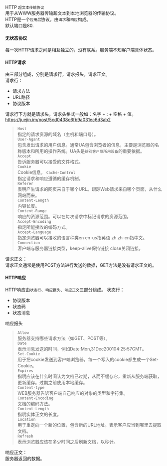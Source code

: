 HTTP `超文本传输协议`    
用于从WWW服务器传输超文本到本地浏览器的传输协议。  
HTTP是一个`应用层`协议，由`请求`和`响应`构成。  
默认端口是80.   

#### 无状态协议 
每一次HTTP请求之间是相互独立的，没有联系。服务端不知客户端具体状态。  

#### HTTP请求
由三部分组成，分别是请求行，请求报头，请求正文。  
请求行：
- 请求方法
- URL路径
- 协议版本

请求行下方就是请求头，请求头格式一般如：名字 + : + 空格 + 值。
https://juejin.im/post/5cd0438c6fb9a031ec6d3ab2  
> `Host`   
指定的请求资源的域名（主机和端口号）。  
> `User-Agant`  
包含发出请求的用户信息。通常UA包含浏览者的信息，主要是浏览器的名称版本和所用的操作系统。UA头是`辨别客户端所用设备`的重要依据。  
> `Accept`  
告诉服务器可以接受的文件格式。  
> `Cookie`   
Cookie信息。
> `Cache-Control`  
指定请求和响应遵循的缓存机制。    
> `Referer`  
表明产生请求的网页来自于哪个URL。跟踪Web请求来自哪个页面，从什么网站而来。  
> `Content-Length`    
内容长度。  
> `Content-Range`   
响应的资源范围。可以在每次请求中标记请求的资源范围。  
> `Accept-Encoding`  
指定所能接收的编码方式。  
> `Accept-Language`  
指定浏览器可以接收的语言种类en en-us指英语 zh zh-cn指中文。  
> `Connection`  
客户端与服务器链接类型，keep-alive保持链接 close关闭链接。  

请求正文：  
请求正文通常是使用POST方法进行发送的数据，GET方法是没有请求正文的。  

#### HTTP响应  
HTTP响应由`状态行`、`响应报头`、`响应正文`三部分组成。
状态行：
- 协议版本
- 状态码
- 状态消息

响应报头  
> `Allow`  
服务器支持哪些请求方法（如GET、POST等）。  
> `Date`  
表示消息发送的时间，例如Date:Mon,31Dec200104:25:57GMT。  
> `Set-Cookie`  
用于把cookie发送到客户端浏览器，每一个写入的cookie都生成一个Set-Cookie。  
> `Expires`  
指明应该在什么时间认为文档已过期，从而不缓存它，重新从服务端获取，更新缓存。过期之前使用本地缓存。  
> `Content-type`  
WEB服务器告诉客户端自己响应的对象的类型和字符集。  
> `Content-Encoding`  
文档的编码方法。  
> `Content-Length`  
指明实体正文的长度。  
> `Location`  
用于重定向一个新的位置，包含新的URL地址。表示客户应当到哪里去提取文档。  
> `Refresh`  
表示浏览器应该在多少时间之后刷新文档，以秒计。  

响应正文：  
服务器返回的数据。

